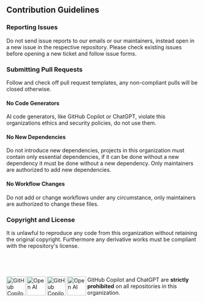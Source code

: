 ## Contribution Guidelines

### Reporting Issues

Do not send issue reports to our emails or our maintainers, instead open in a new issue in the respective repository. Please check existing issues before opening a new ticket and follow issue forms.

### Submitting Pull Requests

Follow and check off pull request templates, any non-compliant pulls will be closed otherwise.

#### No Code Generators

AI code generators, like GitHub Copilot or ChatGPT, violate this organizations ethics and security policies, do not use them.

#### No New Dependencies

Do not introduce new dependencies, projects in this organization must contain only essential dependencies, if it can be done without a new dependency it must be done without a new dependency. Only maintainers are authorized to add new dependencies.

#### No Workflow Changes

Do not add or change workflows under any circumstance, only maintainers are authorized to change these files.

### Copyright and License

It is unlawful to reproduce any code from this organization without retaining the original copyright. Furthermore any derivative works must be compliant with the repository's license.

<div>
    <h2>&nbsp;</h2>
    <img alt="GitHub Copilot" align="left" src="https://raw.githubusercontent.com/Katsute/Manager/main/assets/copilot-dark.png#gh-dark-mode-only" width="50">
    <img alt="Open AI" align="left" src="https://raw.githubusercontent.com/Katsute/Manager/main/assets/openai-dark.png#gh-dark-mode-only" width="50">
    <img alt="GitHub Copilot" align="left" src="https://raw.githubusercontent.com/Katsute/Manager/main/assets/copilot-light.png#gh-light-mode-only" width="50">
    <img alt="Open AI" align="left" src="https://raw.githubusercontent.com/Katsute/Manager/main/assets/openai-light.png#gh-light-mode-only" width="50">
    <p>GitHub Copilot and ChatGPT are <b>strictly prohibited</b> on all repositories in this organization.</p>
</div>